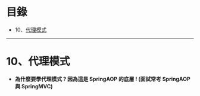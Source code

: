 <h1>目錄</h1>

- 10、[代理模式](#s1)

---

# 10、代理模式

- **為什麼要學代理模式 ? 因為這是 SpringAOP 的底層 ! (面試常考 SpringAOP 與 SpringMVC)**